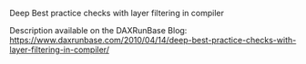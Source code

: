 Deep Best practice checks with layer filtering in compiler

Description available on the DAXRunBase Blog:
https://www.daxrunbase.com/2010/04/14/deep-best-practice-checks-with-layer-filtering-in-compiler/
